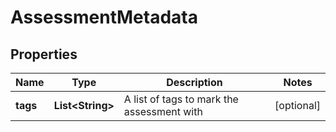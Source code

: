 
# AssessmentMetadata

## Properties
Name | Type | Description | Notes
------------ | ------------- | ------------- | -------------
**tags** | **List&lt;String&gt;** | A list of tags to mark the assessment with |  [optional]



